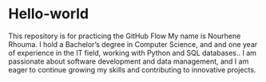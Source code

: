 # Hello-world
This repository is for practicing the GitHub Flow
My name is Nourhene Rhouma. I hold a Bachelor’s degree in Computer Science, and and one year of experience in the IT field, working with Python and SQL databases.. I am passionate about software development and data management, and I am eager to continue growing my skills and contributing to innovative projects.
